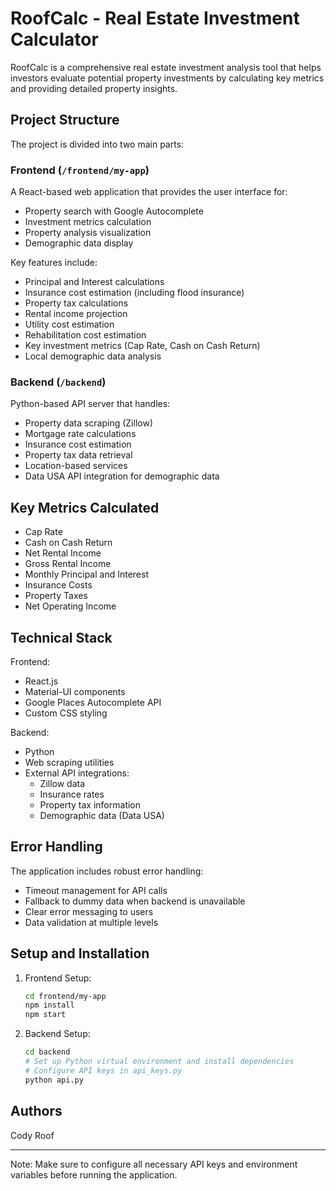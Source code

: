 # RoofCalc - Real Estate Investment Calculator

RoofCalc is a comprehensive real estate investment analysis tool that helps investors evaluate potential property investments by calculating key metrics and providing detailed property insights.

## Project Structure

The project is divided into two main parts:

### Frontend (`/frontend/my-app`)
A React-based web application that provides the user interface for:
- Property search with Google Autocomplete
- Investment metrics calculation
- Property analysis visualization
- Demographic data display

Key features include:
- Principal and Interest calculations
- Insurance cost estimation (including flood insurance)
- Property tax calculations
- Rental income projection
- Utility cost estimation
- Rehabilitation cost estimation
- Key investment metrics (Cap Rate, Cash on Cash Return)
- Local demographic data analysis

### Backend (`/backend`)
Python-based API server that handles:
- Property data scraping (Zillow)
- Mortgage rate calculations
- Insurance cost estimation
- Property tax data retrieval
- Location-based services
- Data USA API integration for demographic data

## Key Metrics Calculated

- Cap Rate
- Cash on Cash Return
- Net Rental Income
- Gross Rental Income
- Monthly Principal and Interest
- Insurance Costs
- Property Taxes
- Net Operating Income

## Technical Stack

Frontend:
- React.js
- Material-UI components
- Google Places Autocomplete API
- Custom CSS styling

Backend:
- Python
- Web scraping utilities
- External API integrations:
  - Zillow data
  - Insurance rates
  - Property tax information
  - Demographic data (Data USA)

## Error Handling

The application includes robust error handling:
- Timeout management for API calls
- Fallback to dummy data when backend is unavailable
- Clear error messaging to users
- Data validation at multiple levels

## Setup and Installation

1. Frontend Setup:
   ```bash
   cd frontend/my-app
   npm install
   npm start
   ```

2. Backend Setup:
   ```bash
   cd backend
   # Set up Python virtual environment and install dependencies
   # Configure API keys in api_keys.py
   python api.py
   ```



## Authors

Cody Roof

---
Note: Make sure to configure all necessary API keys and environment variables before running the application.
